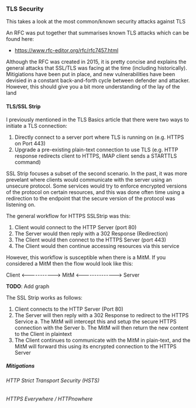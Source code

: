### TLS Security

This takes a look at the most common/known security attacks against TLS

An RFC was put together that summarises known TLS attacks which can be found here:
- https://www.rfc-editor.org/rfc/rfc7457.html

Although the RFC was created in 2015, it is pretty concise and explains the general attacks that SSL/TLS was facing at the time (including historically). Mitigiations have been put in place, and new vulnerabilities have been devisied in a constant back-and-forth cycle between defender and attacker. However, this should give you a bit more understanding of the lay of the land

#### TLS/SSL Strip

I previously mentioned in the TLS Basics article that there were two ways to initiate a TLS connection:
1. Directly connect to a server port where TLS is running on (e.g. HTTPS on Port 443)
2. Upgrade a pre-existing plain-text connection to use TLS (e.g. HTTP response redirects client to HTTPS, IMAP client sends a STARTTLS command)

SSL Strip focuses a subset of the second scenario. In the past, it was more prevelant where clients would communicate with the server using an unsecure protocol. Some services would try to enforce encrypted versions of the protocol on certain resources, and this was done often time using a redirection to the endpoint that the secure version of the protocol was listening on.

The general workflow for HTTPS SSLStrip was this:
1. Client would connect to the HTTP Server (port 80)
2. The Server would then reply with a 302 Response (Redirection)
3. The Client would then connect to the HTTPS Server (port 443)
4. The Client would then continue accessing resources via this service

However, this workflow is susceptible when there is a MitM. If you considered a MitM then the flow would look like this:


Client <-----------> MitM <--------------> Server

**TODO**: Add graph

The SSL Strip works as follows:
1. Client connects to the HTTP Server (Port 80)
2. The Server will then reply with a 302 Response to redirect to the HTTPS Service
    a. The MitM will intercept this and setup the secure HTTPS connection with the Server
    b. The MitM will then return the new content to the Client in plaintext
3. The Client continues to communicate with the MitM in plain-text, and the MitM will forward this using its encrypted connection to the HTTPS Server

##### Mitigations

###### HTTP Strict Transport Security (HSTS)


###### HTTPS Everywhere / HTTPnowhere



